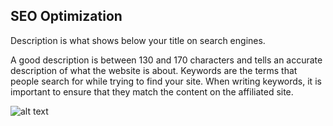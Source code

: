 ## SEO Optimization ##

Description is what shows below your title on search engines. 

A good description is between 130 and 170 characters and tells an accurate description of what the website is about. 
Keywords are the terms that people search for while trying to find your site. 
When writing keywords, it is important to ensure that they match the content on the affiliated site. 

![alt text](http://appcubator.com/static/img/tutorial/Seo_Optimization.png)
